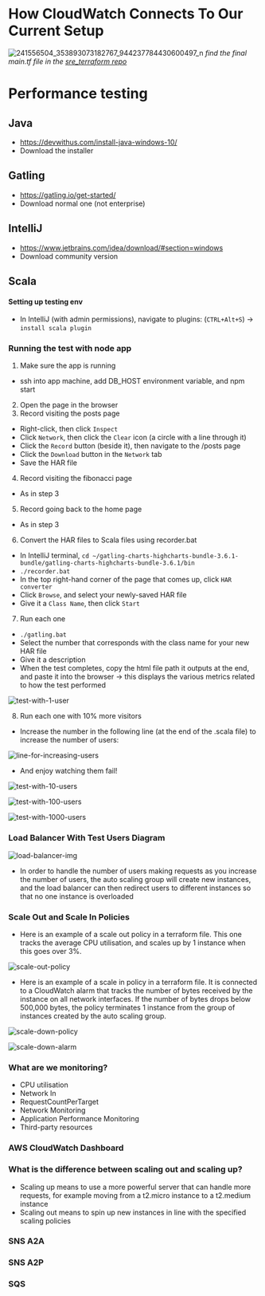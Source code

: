# How CloudWatch Connects To Our Current Setup

![241556504_353893073182767_944237784430600497_n](https://user-images.githubusercontent.com/88166874/134310351-092e0bac-cfe5-47f7-9cc1-773410570554.jpg)
*find the final main.tf file in the [sre_terraform repo](https://github.com/am93596/sre_terraform)*

# Performance testing 
## Java
- https://devwithus.com/install-java-windows-10/
- Download the installer
## Gatling
- https://gatling.io/get-started/
- Download normal one (not enterprise)
## IntelliJ
- https://www.jetbrains.com/idea/download/#section=windows
- Download community version
## Scala
#### Setting up testing env
- In IntelliJ (with admin permissions), navigate to plugins: (`CTRL+Alt+S`) -> `install scala plugin`

### Running the test with node app

1. Make sure the app is running  
- ssh into app machine, add DB_HOST environment variable, and npm start
2. Open the page in the browser  
3. Record visiting the posts page  
- Right-click, then click `Inspect`
- Click `Network`, then click the `Clear` icon (a circle with a line through it)
- Click the `Record` button (beside it), then navigate to the /posts page
- Click the `Download` button in the `Network` tab
- Save the HAR file
4. Record visiting the fibonacci page  
- As in step 3
5. Record going back to the home page  
- As in step 3
6. Convert the HAR files to Scala files using recorder.bat  
- In IntelliJ terminal, `cd ~/gatling-charts-highcharts-bundle-3.6.1-bundle/gatling-charts-highcharts-bundle-3.6.1/bin`
- `./recorder.bat`
- In the top right-hand corner of the page that comes up, click `HAR converter`
- Click `Browse`, and select your newly-saved HAR file
- Give it a `Class Name`, then click `Start`
7. Run each one  
- `./gatling.bat`
- Select the number that corresponds with the class name for your new HAR file
- Give it a description
- When the test completes, copy the html file path it outputs at the end, and paste it into the browser -> this displays the various metrics related to how the test performed

![test-with-1-user](https://user-images.githubusercontent.com/88166874/134039241-bd3b7413-0272-4828-89e3-c7647b2d1670.PNG)  

8. Run each one with 10% more visitors  
- Increase the number in the following line (at the end of the .scala file) to increase the number of users:  

![line-for-increasing-users](https://user-images.githubusercontent.com/88166874/134322063-04ce6edd-badb-4c79-a3ff-4aee5cc9052d.PNG)

- And enjoy watching them fail!  

![test-with-10-users](https://user-images.githubusercontent.com/88166874/134039282-5b46276b-bc19-40ec-954b-c2895f42dee6.PNG)  

![test-with-100-users](https://user-images.githubusercontent.com/88166874/134039316-92a9bdb9-7559-47bb-b55e-e67ece3f3b26.PNG)  

![test-with-1000-users](https://user-images.githubusercontent.com/88166874/134039329-b5322dca-76ed-4f2b-8d58-3a6b307c8448.PNG)

### Load Balancer With Test Users Diagram
![load-balancer-img](https://user-images.githubusercontent.com/88166874/134197989-d46a62fb-4552-4671-9bea-9604c7caec84.png)
- In order to handle the number of users making requests as you increase the number of users, the auto scaling group will create new instances, and the load balancer can then redirect users to different instances so that no one instance is overloaded

### Scale Out and Scale In Policies
- Here is an example of a scale out policy in a terraform file. This one tracks the average CPU utilisation, and scales up by 1 instance when this goes over 3%.

![scale-out-policy](https://user-images.githubusercontent.com/88166874/134338974-61aa82da-6396-441e-9689-df98e3b48526.PNG)

- Here is an example of a scale in policy in a terraform file. It is connected to a CloudWatch alarm that tracks the number of bytes received by the instance on all network interfaces. If the number of bytes drops below 500,000 bytes, the policy terminates 1 instance from the group of instances created by the auto scaling group.

![scale-down-policy](https://user-images.githubusercontent.com/88166874/134340393-0db2060b-2674-4522-bda2-4743c487afae.PNG)

![scale-down-alarm](https://user-images.githubusercontent.com/88166874/134340407-7f080ff9-f51d-4691-b132-e515ce0e3bf6.PNG)

### What are we monitoring?
- CPU utilisation
- Network In
- RequestCountPerTarget
- Network Monitoring
- Application Performance Monitoring
- Third-party resources

### AWS CloudWatch Dashboard

### What is the difference between scaling out and scaling up?
- Scaling up means to use a more powerful server that can handle more requests, for example moving from a t2.micro instance to a t2.medium instance
- Scaling out means to spin up new instances in line with the specified scaling policies

### SNS A2A

### SNS A2P

### SQS

